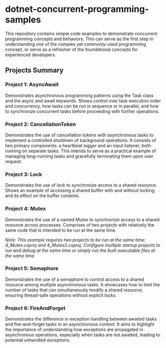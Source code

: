 # dotnet-concurrent-programming-samples
This repository contains simple code examples to demonstrate concurrent programming concepts and behaviors. This can serve as the first step in understanding one of the complex yet commonly-used programming concept, or serve as a refresher of the foundational concepts for experienced developers.

## Projects Summary

### Project 1: AsyncAwait
Demonstrates asynchronous programming patterns using the Task class and the async and await keywords. Shows control over task execution order and concurrency, how tasks can be run in sequence or in parallel, and how to synchronize concurrent tasks before proceeding with further operations.

### Project 2: CancellationToken
Demonstrates the use of cancellation tokens with asynchronous tasks to implement a controlled shutdown of background operations. It consists of two primary components: a heartbeat logger and an input listener, both running on separate tasks. This intends to serve as a practical example of managing long-running tasks and gracefully terminating them upon user request.

### Project 3: Lock
Demonstrates the use of lock to synchronize access to a shared resource. Shows an example of accessing a shared buffer with and without locking and its effect on the buffer contents.

### Project 4: Mutex
Demonstrates the use of a named Mutex to synchronize access to a shared resource across processes. Comprises of two projects with relatively the same code that is intended to be run at the same time.

*Note: This example requires two projects to be run at the same time: 4_Mutex.csproj and 4_Mutex2.csproj. Configure multiple startup projects to run and debug at the same time or simply run the built executable files at the same time.*

### Project 5: Semaphore
Demonstrates the use of a semaphore to control access to a shared resource among multiple asynchronous tasks. It showcases how to limit the number of tasks that can simultaneously modify a shared resource, ensuring thread-safe operations without explicit locks.

### Project 6: FireAndForget
Demonstrates the difference in exception handling between awaited tasks and fire-and-forget tasks in an asynchronous context. It aims to highlight the importance of understanding how exceptions are propagated in asynchronous operations, especially when tasks are not awaited, leading to potential unhandled exceptions.